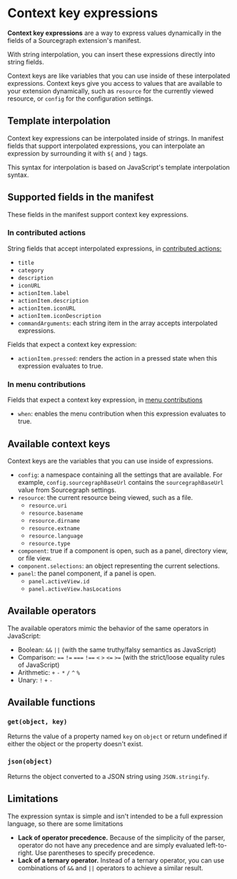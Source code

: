 # Context key expressions 

**Context key expressions** are a way to express values dynamically in the
fields of a Sourcegraph extension's manifest.

With string interpolation, you can insert these expressions directly into string
fields.

Context keys are like variables that you can use inside of these interpolated
expressions. Context keys give you access to values that are available to your
extension dynamically, such as `resource` for the currently viewed resource, or
`config` for the configuration settings.


## Template interpolation

Context key expressions can be interpolated inside of strings. In manifest
fields that support interpolated expressions, you can interpolate an expression
by surrounding it with `${` and `}` tags.

This syntax for interpolation is based on JavaScript's template interpolation
syntax.


## Supported fields in the manifest

These fields in the manifest support context key expressions.


### In contributed actions

String fields that accept interpolated expressions, in [contributed
actions:](contributions.md#actions)

- `title`
- `category`
- `description`
- `iconURL`
- `actionItem.label`
- `actionItem.description`
- `actionItem.iconURL`
- `actionItem.iconDescription`
- `commandArguments`: each string item in the array accepts interpolated
  expressions.

Fields that expect a context key expression:

- `actionItem.pressed`: renders the action in a pressed state when this
  expression evaluates to true.


### In menu contributions

Fields that expect a context key expression, in [menu
contributions](contributions.md#menus)

- `when`: enables the menu contribution when this expression evaluates to true.


## Available context keys

Context keys are the variables that you can use inside of expressions.

- `config`: a namespace containing all the settings that are available. For
  example, `config.sourcegraphBaseUrl` contains the `sourcegraphBaseUrl` value
  from Sourcegraph settings.
- `resource`: the current resource being viewed, such as a file.
  - `resource.uri`
  - `resource.basename`
  - `resource.dirname`
  - `resource.extname`
  - `resource.language`
  - `resource.type`
- `component`: true if a component is open, such as a panel, directory view, or
  file view.
- `component.selections`: an object representing the current selections.
- `panel`: the panel component, if a panel is open.
  - `panel.activeView.id`
  - `panel.activeView.hasLocations`

## Available operators

The available operators mimic the behavior of the same operators in JavaScript:

- Boolean: `&&` `||` (with the same truthy/falsy semantics as JavaScript)
- Comparison: `==` `!=` `===` `!==` `<` `>` `<=` `>=` (with the strict/loose
  equality rules of JavaScript)
- Arithmetic: `+` `-` `*` `/` `^` `%`
- Unary: `!` `+` `-`

## Available functions

### `get(object, key)`

Returns the value of a property named `key` on `object` or return undefined if
either the object or the property doesn't exist.

### `json(object)`

Returns the object converted to a JSON string using `JSON.stringify`.

## Limitations

The expression syntax is simple and isn't intended to be a full expression
language, so there are some limitations

- **Lack of operator precedence.** Because of the simplicity of the parser,
  operator do not have any precedence and are simply evaluated left-to-right.
  Use parentheses to specify precedence.
- **Lack of a ternary operator.** Instead of a ternary operator, you can use
  combinations of `&&` and `||` operators to achieve a similar result.

